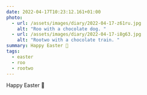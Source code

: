 ```yaml
---
date: 2022-04-17T10:23:12.161+01:00
photo:
  - url: /assets/images/diary/2022-04-17-z61ru.jpg
    alt: "Roo with a chocolate dog. "
  - url: /assets/images/diary/2022-04-17-i8g63.jpg
    alt: "Rootwo with a chocolate train. "
summary: Happy Easter 🐣 
tags:
  - easter
  - roo
  - rootwo
---
```

Happy Easter 🐣 
